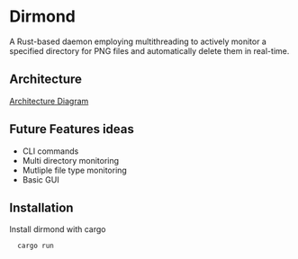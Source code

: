 # Dirmond

A Rust-based daemon employing multithreading to actively monitor a specified directory for PNG files and automatically delete them in real-time.

## Architecture

[Architecture Diagram](https://excalidraw.com/#json=zU1HC52uh8J2MMeYpYh59,cY1J0Kv-96vtZfqSgRBH7A)

## Future Features ideas

-   CLI commands
-   Multi directory monitoring
-   Mutliple file type monitoring
-   Basic GUI

## Installation

Install dirmond with cargo

```bash
  cargo run
```
